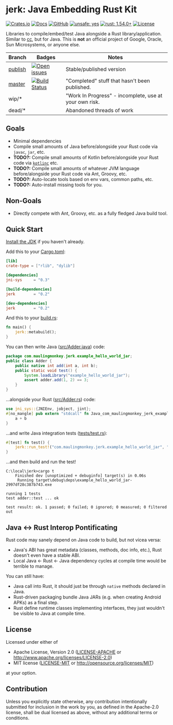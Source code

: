 # **jerk**: **J**ava **E**mbedding **R**ust **K**it

[![Crates.io](https://img.shields.io/crates/v/jerk.svg)](https://crates.io/crates/jerk)
[![Docs](https://docs.rs/jerk/badge.svg)](https://docs.rs/jerk/)
[![GitHub](https://img.shields.io/github/stars/MaulingMonkey/jerk.svg?label=GitHub&style=social)](https://github.com/MaulingMonkey/jerk)
[![unsafe: yes](https://img.shields.io/github/search/MaulingMonkey/jerk/unsafe%2bextension%3Ars?color=yellow&label=unsafe)](https://github.com/MaulingMonkey/jerk/search?q=unsafe+extension%3Ars)
[![rust: 1.54.0+](https://img.shields.io/badge/rust-1.54.0%2B-green.svg)](https://gist.github.com/MaulingMonkey/c81a9f18811079f19326dac4daa5a359#minimum-supported-rust-versions-msrv)
[![License](https://img.shields.io/crates/l/jerk.svg)](https://github.com/MaulingMonkey/jerk)

Libraries to compile/embed/test Java alongside a Rust library/application.
Similar to [cc], but for Java.
This is **not** an official project of Google, Oracle, Sun Microsystems, or anyone else.


| Branch | Badges | Notes |
| ------ | ------ | ----- |
| [publish](https://github.com/MaulingMonkey/jerk/tree/publish) | [![Open issues](https://img.shields.io/github/issues-raw/MaulingMonkey/jerk.svg)](https://github.com/MaulingMonkey/jerk/issues) | Stable/published version
| [master](https://github.com/MaulingMonkey/jerk/tree/master)   | [![Build Status](https://github.com/MaulingMonkey/jerk/workflows/Rust/badge.svg)](https://github.com/MaulingMonkey/jerk/actions?query=workflow%3Arust) | "Completed" stuff that hasn't been published.
| wip/*                                                         | | "Work In Progress" - incomplete, use at your own risk.
| dead/*                                                        | | Abandoned threads of work

## Goals

* Minimal dependencies
* Compile small amounts of Java before/alongside your Rust code via `javac`, `jar`, etc.
* **TODO?:** Compile small amounts of Kotlin before/alongside your Rust code via [`kotlinc`] etc.
* **TODO?:** Compile small amounts of whatever JVM language before/alongside your Rust code via Ant, Groovy, etc.
* **TODO?:** Auto-locate tools based on env vars, common paths, etc.
* **TODO?:** Auto-install missing tools for you.

## Non-Goals

* Directly compete with Ant, Groovy, etc. as a fully fledged Java build tool.

## Quick Start

[Install the JDK](https://github.com/MaulingMonkey/jerk/wiki/Installing-the-JDK) if you haven't already.

Add this to your [Cargo.toml](https://github.com/MaulingMonkey/jerk/blob/master/example-hello-world-jar/Cargo.toml#L10-L20):

```toml
[lib]
crate-type = ["rlib", "dylib"]

[dependencies]
jni-sys     = "0.3"

[build-dependencies]
jerk        = "0.2"

[dev-dependencies]
jerk        = "0.2"
```

And this to your [build.rs](https://github.com/MaulingMonkey/jerk/blob/master/example-hello-world-jar/build.rs):

```rust
fn main() {
    jerk::metabuild();
}
```

You can then write Java ([src/Adder.java](https://github.com/MaulingMonkey/jerk/blob/master/example-hello-world-jar/src/Adder.java)) code:

```java
package com.maulingmonkey.jerk.example_hello_world_jar;
public class Adder {
    public native int add(int a, int b);
    public static void test() {
        System.loadLibrary("example_hello_world_jar");
        assert adder.add(1, 2) == 3;
    }
}
```

...alongside your Rust ([src/Adder.rs](https://github.com/MaulingMonkey/jerk/blob/master/example-hello-world-jar/src/Adder.rs)) code:

```rust
use jni_sys::{JNIEnv, jobject, jint};
#[no_mangle] pub extern "stdcall" fn Java_com_maulingmonkey_jerk_example_1hello_1world_1jar_Adder_add__II(_env: *mut JNIEnv, _this: jobject, a: jint, b: jint) -> jint {
    a + b
}
```

...and write Java integration tests ([tests/test.rs](https://github.com/MaulingMonkey/jerk/blob/master/example-hello-world-jar/tests/test.rs)):

```rust
#[test] fn test() {
    jerk::run_test!("com.maulingmonkey.jerk.example_hello_world_jar", "Adder", "test");
}
```

...and then build and run the test!

```text
C:\local\jerk>cargo t
    Finished dev [unoptimized + debuginfo] target(s) in 0.06s
     Running target\debug\deps\example_hello_world_jar-2997df28c387b743.exe

running 1 tests
test adder::test ... ok

test result: ok. 1 passed; 0 failed; 0 ignored; 0 measured; 0 filtered out
```

## Java <-> Rust Interop Pontificating

Rust code may sanely depend on Java code to build, but not vicea versa:
* Java's ABI has great metadata (classes, methods, doc info, etc.), Rust doesn't even have a stable ABI.
* Local Java <- Rust <- Java dependency cycles at compile time would be terrible to manage.

You can still have:
* Java call into Rust, it should just be through `native` methods declared in Java.
* Rust-driven packaging bundle Java JARs (e.g. when creating Android APKs) as a final step.
* Rust define runtime classes implementing interfaces, they just wouldn't be visible to Java at compile time.

## License

Licensed under either of

* Apache License, Version 2.0 ([LICENSE-APACHE](LICENSE-APACHE) or <http://www.apache.org/licenses/LICENSE-2.0>)
* MIT license ([LICENSE-MIT](LICENSE-MIT) or <http://opensource.org/licenses/MIT>)

at your option.

## Contribution

Unless you explicitly state otherwise, any contribution intentionally submitted
for inclusion in the work by you, as defined in the Apache-2.0 license, shall be
dual licensed as above, without any additional terms or conditions.

<!-- https://doc.rust-lang.org/1.4.0/complement-project-faq.html#why-dual-mit/asl2-license? -->
<!-- https://rust-lang-nursery.github.io/api-guidelines/necessities.html#crate-and-its-dependencies-have-a-permissive-license-c-permissive -->
<!-- https://choosealicense.com/licenses/apache-2.0/ -->
<!-- https://choosealicense.com/licenses/mit/ -->

[cc]:                       https://crates.io/crates/cc
[`kotlinc`]:                https://kotlinlang.org/docs/tutorials/command-line.html
[build.rs]:                 https://doc.rust-lang.org/cargo/reference/build-scripts.html
[metabuild]:                https://github.com/rust-lang/rfcs/blob/master/text/2196-metabuild.md
